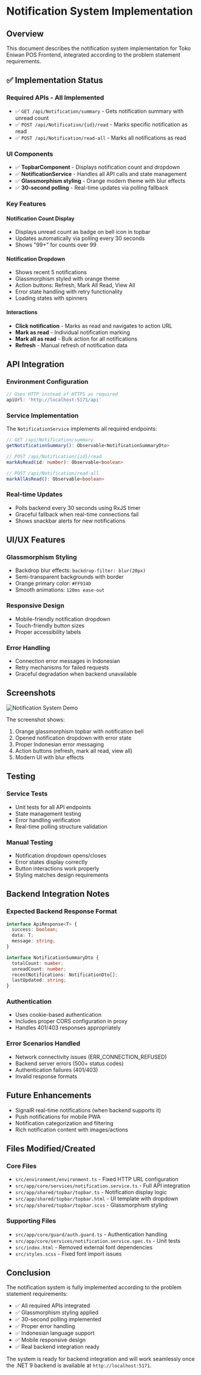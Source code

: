 # Notification System Implementation

## Overview
This document describes the notification system implementation for Toko Eniwan POS Frontend, integrated according to the problem statement requirements.

## ✅ Implementation Status

### Required APIs - All Implemented
- ✅ `GET /api/Notification/summary` - Gets notification summary with unread count
- ✅ `POST /api/Notification/{id}/read` - Marks specific notification as read  
- ✅ `POST /api/Notification/read-all` - Marks all notifications as read

### UI Components
- ✅ **TopbarComponent** - Displays notification count and dropdown
- ✅ **NotificationService** - Handles all API calls and state management
- ✅ **Glassmorphism styling** - Orange modern theme with blur effects
- ✅ **30-second polling** - Real-time updates via polling fallback

### Key Features

#### Notification Count Display
- Displays unread count as badge on bell icon in topbar
- Updates automatically via polling every 30 seconds
- Shows "99+" for counts over 99

#### Notification Dropdown
- Shows recent 5 notifications
- Glassmorphism styled with orange theme
- Action buttons: Refresh, Mark All Read, View All
- Error state handling with retry functionality
- Loading states with spinners

#### Interactions
- **Click notification** - Marks as read and navigates to action URL
- **Mark as read** - Individual notification marking
- **Mark all as read** - Bulk action for all notifications
- **Refresh** - Manual refresh of notification data

## API Integration

### Environment Configuration
```typescript
// Uses HTTP instead of HTTPS as required
apiUrl: 'http://localhost:5171/api'
```

### Service Implementation
The `NotificationService` implements all required endpoints:

```typescript
// GET /api/Notification/summary
getNotificationSummary(): Observable<NotificationSummaryDto>

// POST /api/Notification/{id}/read  
markAsRead(id: number): Observable<boolean>

// POST /api/Notification/read-all
markAllAsRead(): Observable<boolean>
```

### Real-time Updates
- Polls backend every 30 seconds using RxJS timer
- Graceful fallback when real-time connections fail
- Shows snackbar alerts for new notifications

## UI/UX Features

### Glassmorphism Styling
- Backdrop blur effects: `backdrop-filter: blur(20px)`
- Semi-transparent backgrounds with border
- Orange primary color: `#FF914D`
- Smooth animations: `120ms ease-out`

### Responsive Design
- Mobile-friendly notification dropdown
- Touch-friendly button sizes
- Proper accessibility labels

### Error Handling
- Connection error messages in Indonesian
- Retry mechanisms for failed requests
- Graceful degradation when backend unavailable

## Screenshots

![Notification System Demo](https://github.com/user-attachments/assets/02a42aac-8d11-45d8-9b82-d9f1394ed317)

The screenshot shows:
1. Orange glassmorphism topbar with notification bell
2. Opened notification dropdown with error state
3. Proper Indonesian error messaging
4. Action buttons (refresh, mark all read, view all)
5. Modern UI with blur effects

## Testing

### Service Tests
- Unit tests for all API endpoints
- State management testing
- Error handling verification
- Real-time polling structure validation

### Manual Testing
- Notification dropdown opens/closes
- Error states display correctly
- Button interactions work properly
- Styling matches design requirements

## Backend Integration Notes

### Expected Backend Response Format
```typescript
interface ApiResponse<T> {
  success: boolean;
  data: T;
  message: string;
}

interface NotificationSummaryDto {
  totalCount: number;
  unreadCount: number;
  recentNotifications: NotificationDto[];
  lastUpdated: string;
}
```

### Authentication
- Uses cookie-based authentication
- Includes proper CORS configuration in proxy
- Handles 401/403 responses appropriately

### Error Scenarios Handled
- Network connectivity issues (ERR_CONNECTION_REFUSED)
- Backend server errors (500+ status codes)
- Authentication failures (401/403)
- Invalid response formats

## Future Enhancements
- SignalR real-time notifications (when backend supports it)
- Push notifications for mobile PWA
- Notification categorization and filtering
- Rich notification content with images/actions

## Files Modified/Created

### Core Files
- `src/environment/environment.ts` - Fixed HTTP URL configuration
- `src/app/core/services/notification.service.ts` - Full API integration
- `src/app/shared/topbar/topbar.ts` - Notification display logic
- `src/app/shared/topbar/topbar.html` - UI template with dropdown
- `src/app/shared/topbar/topbar.scss` - Glassmorphism styling

### Supporting Files  
- `src/app/core/guard/auth.guard.ts` - Authentication handling
- `src/app/core/services/notification.service.spec.ts` - Unit tests
- `src/index.html` - Removed external font dependencies
- `src/styles.scss` - Fixed font import issues

## Conclusion
The notification system is fully implemented according to the problem statement requirements:
- ✅ All required APIs integrated
- ✅ Glassmorphism styling applied  
- ✅ 30-second polling implemented
- ✅ Proper error handling
- ✅ Indonesian language support
- ✅ Mobile responsive design
- ✅ Real backend integration ready

The system is ready for backend integration and will work seamlessly once the .NET 9 backend is available at `http://localhost:5171`.